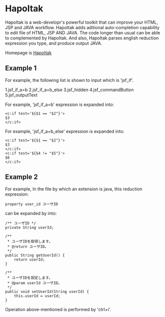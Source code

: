 # HapoItak

HapoItak is a web-developr's powerful toolkit that can improve your HTML, JSP and JAVA workflow.
HapoItak adds aditional auto-completion capability to edit file of HTML, JSP AND JAVA. The code longer than usual can be able to complemented by HapoItak.
And also, HapoItak parses english reduction expression you type, and produce output JAVA.

Homepage is [HapoItak](https://tolemy.sakura.ne.jp/)

## Example 1
For example, the following list is shown to input which is 'jsf_if'.

1.jsf_if_a=b
2.jsf_if_a=b_else
3.jsf_hidden
4.jsf_commandButton
5.jsf_outputText

For example, 'jsf_if_a=b' expression is expanded into:

    <c:if test='${$1 == "$2"}'>
    $3
    </c:if>

For example, 'jsf_if_a=b_else' expression is expanded into:

    <c:if test='${$1 == "$2"}'>
    $3
    </c:if>
    <c:if test='${$4 != "$5"}'>
    $6
    </c:if>

## Example 2
For example, In the file by which an extension is java, this reduction expression:

    property user_id ユーザID

can be expanded by into:

    /** ユーザID */
    private String userId;

    /**
     * ユーザIDを取得します。
     * @return ユーザID。
     */
    public String getUserId() {
        return userId;
    }

    /**
     * ユーザIDを設定します。
     * @param userId ユーザID。
     */
    public void setUserId(String userId) {
        this.userId = userId;
    }

Operation above-mentioned is performed by 'ctrl+i'.

